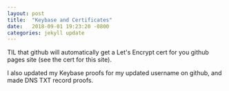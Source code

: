 ```yaml
---
layout: post
title:  "Keybase and Certificates"
date:   2018-09-01 19:23:20 -0800
categories: jekyll update
---
```

TIL that github will automatically get a Let's Encrypt cert for you github pages site (see the cert for this site).

I also updated my Keybase proofs for my updated username on github, and made DNS TXT record proofs.
